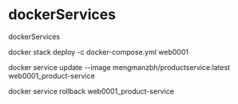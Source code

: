 # dockerServices
dockerServices


docker stack deploy -c docker-compose.yml web0001 

docker service update --image mengmanzbh/productservice:latest web0001_product-service



docker service rollback web0001_product-service
